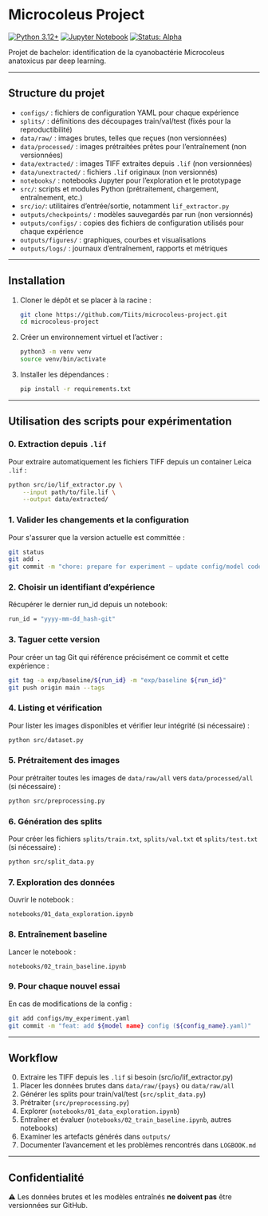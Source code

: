 # Microcoleus Project

[![Python 3.12+](https://img.shields.io/badge/python-3.12+-blue.svg)](https://www.python.org/downloads/) 
[![Jupyter Notebook](https://img.shields.io/badge/Jupyter-Notebook-orange?logo=jupyter&logoColor=white)](https://jupyter.org/install) 
[![Status: Alpha](https://img.shields.io/badge/status-alpha-red.svg)](https://github.com/Tiits/microcoleus-project/blob/main/LOGBOOK.md)

Projet de bachelor: identification de la cyanobactérie Microcoleus anatoxicus par deep learning.

---

## Structure du projet

- `configs/` : fichiers de configuration YAML pour chaque expérience
- `splits/` : définitions des découpages train/val/test (fixés pour la reproductibilité)
- `data/raw/` : images brutes, telles que reçues (non versionnées)
- `data/processed/` : images prétraitées prêtes pour l’entraînement (non versionnées)
- `data/extracted/` : images TIFF extraites depuis `.lif` (non versionnées)
- `data/unextracted/` : fichiers `.lif` originaux (non versionnés)
- `notebooks/` : notebooks Jupyter pour l’exploration et le prototypage
- `src/`: scripts et modules Python (prétraitement, chargement, entraînement, etc.)
- `src/io/`: utilitaires d’entrée/sortie, notamment `lif_extractor.py`
- `outputs/checkpoints/` : modèles sauvegardés par run (non versionnés)
- `outputs/configs/` : copies des fichiers de configuration utilisés pour chaque expérience
- `outputs/figures/` : graphiques, courbes et visualisations
- `outputs/logs/` : journaux d’entraînement, rapports et métriques

---

## Installation

1. Cloner le dépôt et se placer à la racine :
   ```bash
   git clone https://github.com/Tiits/microcoleus-project.git
   cd microcoleus-project
   ```
2. Créer un environnement virtuel et l’activer :
   ```bash
   python3 -m venv venv
   source venv/bin/activate
   ```
3. Installer les dépendances :
   ```bash
   pip install -r requirements.txt
   ```

---

## Utilisation des scripts pour expérimentation

### 0. Extraction depuis `.lif`

Pour extraire automatiquement les fichiers TIFF depuis un container Leica `.lif` :
```bash
python src/io/lif_extractor.py \
    --input path/to/file.lif \
    --output data/extracted/
```

### 1. Valider les changements et la configuration

Pour s'assurer que la version actuelle est committée :
   ```bash
  git status
  git add .
  git commit -m "chore: prepare for experiment – update config/model code"
  ```

### 2. Choisir un identifiant d’expérience
Récupérer le dernier run_id depuis un notebook:
  ```bash
  run_id = "yyyy-mm-dd_hash-git"
  ```

### 3. Taguer cette version
Pour créer un tag Git qui référence précisément ce commit et cette expérience :
  ```bash
  git tag -a exp/baseline/${run_id} -m "exp/baseline ${run_id}"
  git push origin main --tags
  ```

### 4. Listing et vérification

Pour lister les images disponibles et vérifier leur intégrité (si nécessaire) :
  ```bash
  python src/dataset.py
  ```

### 5. Prétraitement des images

Pour prétraiter toutes les images de `data/raw/all` vers `data/processed/all` (si nécessaire) :
  ```bash
  python src/preprocessing.py
  ```

### 6. Génération des splits

Pour créer les fichiers `splits/train.txt`, `splits/val.txt` et `splits/test.txt` (si nécessaire) :
  ```bash
  python src/split_data.py
  ```

### 7. Exploration des données

Ouvrir le notebook :
  ```
  notebooks/01_data_exploration.ipynb
  ```

### 8. Entraînement baseline

Lancer le notebook :
  ```
  notebooks/02_train_baseline.ipynb
  ```

### 9. Pour chaque nouvel essai
En cas de modifications de la config :
  ```bash
  git add configs/my_experiment.yaml
  git commit -m "feat: add ${model name} config (${config_name}.yaml)"
  ```

---

## Workflow

0. Extraire les TIFF depuis les `.lif` si besoin (src/io/lif_extractor.py)
1. Placer les données brutes dans `data/raw/{pays}` ou `data/raw/all`
2. Générer les splits pour train/val/test (`src/split_data.py`)
3. Prétraiter (`src/preprocessing.py`)
4. Explorer (`notebooks/01_data_exploration.ipynb`)
5. Entraîner et évaluer (`notebooks/02_train_baseline.ipynb`, autres notebooks)
6. Examiner les artefacts générés dans `outputs/`
7. Documenter l’avancement et les problèmes rencontrés dans `LOGBOOK.md`

---

## Confidentialité

⚠️ Les données brutes et les modèles entraînés **ne doivent pas** être versionnées sur GitHub.
